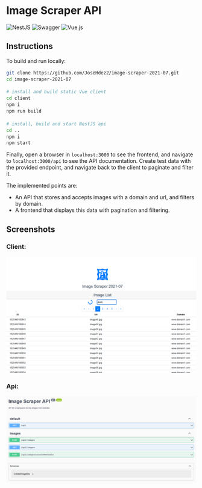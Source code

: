 # Image Scraper API
![NestJS](https://img.shields.io/badge/nestjs-%23E0234E.svg?style=for-the-badge&logo=nestjs&logoColor=white)
![Swagger](https://img.shields.io/badge/-Swagger-%23Clojure?style=for-the-badge&logo=swagger&logoColor=white)
![Vue.js](https://img.shields.io/badge/vuejs-%2335495e.svg?style=for-the-badge&logo=vuedotjs&logoColor=%234FC08D)

## Instructions
To build and run locally:
```bash
git clone https://github.com/JoseHdez2/image-scraper-2021-07.git
cd image-scraper-2021-07

# install and build static Vue client
cd client
npm i
npm run build

# install, build and start NestJS api
cd ..
npm i
npm start
```
Finally, open a browser in `localhost:3000` to see the frontend, and navigate to `localhost:3000/api` to see the API documentation.
Create test data with the provided endpoint, and navigate back to the client to paginate and filter it.

The implemented points are:
- An API that stores and accepts images with a domain and url, and filters by domain.
- A frontend that displays this data with pagination and filtering.

## Screenshots
### Client:
![client](./image-scraper-client.png "Vue Static Client")
### Api:
![api](./image-scraper-api.png "NestJS API")
